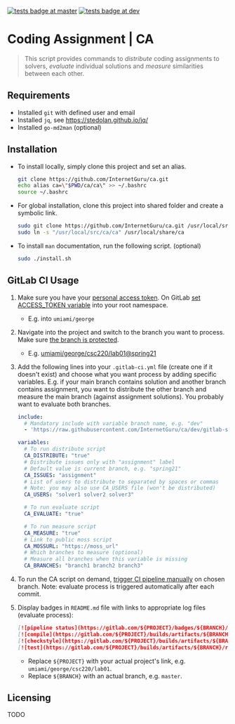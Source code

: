 
[![tests badge at master](https://github.com/InternetGuru/ca/workflows/tests/badge.svg?branch=master)](https://github.com/InternetGuru/ca/actions?query=branch%3Amaster)
[![tests badge at dev](https://github.com/InternetGuru/ca/workflows/tests/badge.svg?branch=dev)](https://github.com/InternetGuru/ca/actions?query=branch%3Adev)

# Coding Assignment | CA

> This script provides commands to _distribute_ coding assignments to solvers, _evaluate_ individual solutions and _measure_ similarities between each other.

## Requirements

* Installed `git` with defined user and email
* Installed `jq`, see https://stedolan.github.io/jq/
* Installed `go-md2man` (optional)

## Installation

- To install locally, simply clone this project and set an alias.

   ```sh
   git clone https://github.com/InternetGuru/ca.git
   echo alias ca=\"$PWD/ca/ca\" >> ~/.bashrc
   source ~/.bashrc
   ```

- For global installation, clone this project into shared folder and create a symbolic link.

   ```sh
   sudo git clone https://github.com/InternetGuru/ca.git /usr/local/src
   sudo ln -s "/usr/local/src/ca/ca" /usr/local/share/ca
   ```

- To install `man` documentation, run the following script. (optional)
   ```sh
   sudo ./install.sh
   ```

## GitLab CI Usage

1. Make sure you have your [personal access token](https://docs.gitlab.com/ee/user/profile/personal_access_tokens.html#creating-a-personal-access-token). On GitLab [set ACCESS_TOKEN variable](https://docs.gitlab.com/ee/ci/variables/#create-a-custom-variable-in-the-ui) into your root namespace.

   - E.g. into `umiami/george`

1. Navigate into the project and switch to the branch you want to process. Make sure [the branch is protected](https://docs.gitlab.com/ee/user/project/protected_branches.html).

   - E.g. [umiami/george/csc220/lab01@spring21](https://gitlab.com/umiami/george/csc220/lab01/-/tree/spring21)

1. Add the following lines into your `.gitlab-ci.yml` file (create one if it doesn't exist) and choose what you want process by adding specific variables. E.g. if your main branch contains solution and another branch contains assignment, you want to distribute the other branch and measure the main branch (against assignment solutions). You probably want to evaluate both branches.

   ```yaml
   include:
     # Mandatory include with variable branch name, e.g. "dev"
     - 'https://raw.githubusercontent.com/InternetGuru/ca/dev/gitlab-stages.yml'

   variables:
     # To run distribute script
     CA_DISTRIBUTE: "true"
     # Distribute issues only with "assignment" label
     # Default value is current branch, e.g. "spring21"
     CA_ISSUES: "assignment"
     # List of users to distribute to separated by spaces or commas
     # Note: you may also use CA_USERS file (won't be distributed)
     CA_USERS: "solver1 solver2 solver3"

     # To run evaluate script
     CA_EVALUATE: "true"

     # To run measure script
     CA_MEASURE: "true"
     # Link to public moss script
     CA_MOSSURL: "https://moss_url"
     # Which branches to measure (optional)
     # Measure all branches when this variable is missing
     CA_BRANCHES: "branch1 branch2 branch3"
   ```

1. To run the CA script on demand, [trigger CI pipeline manually](https://docs.gitlab.com/ee/ci/pipelines/#run-a-pipeline-manually) on chosen branch. Note: evaluate process is triggered automatically after each commit.

1. Display badges in `README.md` file with links to appropriate log files (evaluate process):

   ```markdown
   [![pipeline status](https://gitlab.com/${PROJECT}/badges/${BRANCH}/pipeline.svg)](https://gitlab.com/${PROJECT}/-/pipelines?ref=${BRANCH})
   [![compile](https://gitlab.com/${PROJECT}/builds/artifacts/${BRANCH}/raw/.results/compile.svg?job=evaluate)](https://gitlab.com/${PROJECT}/-/jobs/artifacts/${BRANCH}/file/.results/compile.log?job=evaluate)
   [![checkstyle](https://gitlab.com/${PROJECT}/builds/artifacts/${BRANCH}/raw/.results/checkstyle.svg?job=evaluate)](https://gitlab.com/${PROJECT}/-/jobs/artifacts/${BRANCH}/file/.results/checkstyle.log?job=evaluate)
   [![test](https://gitlab.com/${PROJECT}/builds/artifacts/${BRANCH}/raw/.results/test.svg?job=evaluate)](https://gitlab.com/${PROJECT}/-/jobs/artifacts/${BRANCH}/file/.results/test.log?job=evaluate)
   ```

   - Replace `${PROJECT}` with your actual project's link, e.g. `umiami/george/csc220/lab01`.
   - Replace `${BRANCH}` with an actual branch, e.g. `master`.

## Licensing

TODO
